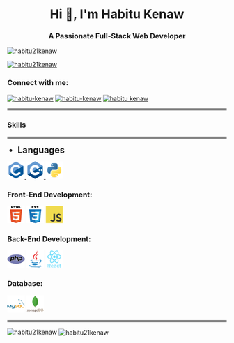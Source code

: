 <h1 align="center">Hi 👋, I'm Habitu Kenaw</h1>
<h3 align="center">A Passionate Full-Stack Web Developer</h3>

<p align="left"> <img src="https://komarev.com/ghpvc/?username=habitu21kenaw&label=Profile%20views&color=0e75b6&style=flat" alt="habitu21kenaw" /> </p>

<p align="left"> <a href="https://github.com/ryo-ma/github-profile-trophy"><img src="https://github-profile-trophy.vercel.app/?username=habitu21kenaw" alt="habitu21kenaw" /></a> </p>

<h3 align="left">Connect with me:</h3>
<p align="left">
<a href="https://twitter.com/habitukenaw2023" target="blank"><img align="center" src="https://raw.githubusercontent.com/rahuldkjain/github-profile-readme-generator/master/src/images/icons/Social/twitter.svg" alt="habitu-kenaw" height="30" width="40" /></a>
<a href="https://www.linkedin.com/in/habitu-kenaw" target="blank"><img align="center" src="https://raw.githubusercontent.com/rahuldkjain/github-profile-readme-generator/master/src/images/icons/Social/linked-in-alt.svg" alt="habitu-kenaw" height="30" width="40" /></a>
<a href="https://www.facebook.com/habitu.kenaw.5" target="blank"><img align="center" src="https://raw.githubusercontent.com/rahuldkjain/github-profile-readme-generator/master/src/images/icons/Social/facebook.svg" alt="habitu kenaw" height="30" width="40" /></a>
</p>

<hr style="width: 100%; height: 5px; color: gray; background: gray;">
<h3 align="left">Skills</h3>
<hr style="width: 100%; height: 5px; color: gray; background: gray;">

<ul>
	<li style="font-weight: bold; font-size: 20px; text-align: justify;">Languages</li>
</ul>
<p align="left">
	<a href="https://www.cprogramming.com/" target="_blank" rel="noreferrer">
		<img src="https://raw.githubusercontent.com/devicons/devicon/master/icons/c/c-original.svg" alt="c" width="40" height="40">
	</a>
	<a href="https://www.w3schools.com/cpp/" target="_blank" rel="noreferrer"> <img src="https://raw.githubusercontent.com/devicons/devicon/master/icons/cplusplus/cplusplus-original.svg" alt="cplusplus" width="40" height="40"> </a>
	<a href="https://www.python.org" target="_blank" rel="noreferrer"> <img src="https://raw.githubusercontent.com/devicons/devicon/master/icons/python/python-original.svg" alt="python" width="40" height="40"></a>
</p>

<h3 align="left">Front-End Development:</h3>
<p align="left">
	<a href="https://www.w3.org/html/" target="_blank" rel="noreferrer"> <img src="https://raw.githubusercontent.com/devicons/devicon/master/icons/html5/html5-original-wordmark.svg" alt="html5" width="40" height="40"></a>
	<a href="https://www.w3schools.com/css/" target="_blank" rel="noreferrer"> <img src="https://raw.githubusercontent.com/devicons/devicon/master/icons/css3/css3-original-wordmark.svg" alt="css3" width="40" height="40"></a>
	<a href="https://developer.mozilla.org/en-US/docs/Web/JavaScript" target="_blank" rel="noreferrer"> <img src="https://raw.githubusercontent.com/devicons/devicon/master/icons/javascript/javascript-original.svg" alt="javascript" width="40" height="40"></a>
	
</p>
<h3 align="left">Back-End Development:</h3>
<p align="left">
	<a href="https://www.php.net" target="_blank" rel="noreferrer"> <img src="https://raw.githubusercontent.com/devicons/devicon/master/icons/php/php-original.svg" alt="php" width="40" height="40"></a>
	<a href="https://www.java.com" target="_blank" rel="noreferrer"> <img src="https://raw.githubusercontent.com/devicons/devicon/master/icons/java/java-original.svg" alt="java" width="40" height="40"></a>
	<a href="https://reactjs.org/" target="_blank" rel="noreferrer"> <img src="https://raw.githubusercontent.com/devicons/devicon/master/icons/react/react-original-wordmark.svg" alt="react" width="40" height="40"></a>
</p>
<h3 align="left">Database:</h3>
<p align="left">
	<a href="https://www.mysql.com/" target="_blank" rel="noreferrer"> <img src="https://raw.githubusercontent.com/devicons/devicon/master/icons/mysql/mysql-original-wordmark.svg" alt="mysql" width="40" height="40"></a>
	<a href="https://www.mongodb.com/" target="_blank" rel="noreferrer"> <img src="https://raw.githubusercontent.com/devicons/devicon/master/icons/mongodb/mongodb-original-wordmark.svg" alt="mongodb" width="40" height="40"/> </a>
</p>

<hr style="width: 100%; height: 5px; color: gray; background: gray;">

<p><img align="left" src="https://github-readme-stats.vercel.app/api/top-langs?username=habitu21kenaw&show_icons=true&locale=en&layout=compact" alt="habitu21kenaw" /></p>

<p>&nbsp;<img align="center" src="https://github-readme-stats.vercel.app/api?username=habitu21kenaw&show_icons=true&locale=en" alt="habitu21kenaw" /></p>
